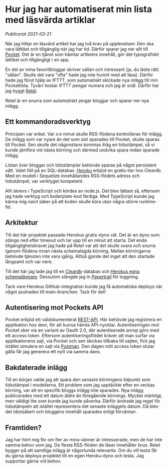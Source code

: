 # Hur jag har automatiserat min lista med läsvärda artiklar

_Publicerat 2021-03-21_

När jag hittar en läsvärd artikel har jag två krav på upplevelsen: Den ska vara lättläst och tillgänglig när jag har tid. Därför sparar jag ner allt till [Pocket](https://getpocket.com/). Det är en tjänst som hämtar artikelns innehåll, gör det typografiskt lättläst och tillgängligt i en app.

En del av mina favoritbloggar skriver sällan och intressant (ja, du läste rätt: "sällan". Skulle det vara "ofta" hade jag inte hunnit med att läsa). Därför hade jag förut hjälp av IFTTT, som automatiskt skickade nya inlägg till min Pocketlista. Tyvärr kostar IFTTT pengar numera och jag är snål. Därför har jag byggt [Retel](https://github.com/gish/retel).

Retel är en snurra som automatiskt pingar bloggar och sparar ner nya inlägg.

## Ett kommandoradsverktyg

Principen var enkel. Var x:e minut skulle RSS-flödena kontrolleras för inlägg. De inlägg som var nyare än det som sist sparades till Pocket, skulle sparas till Pocket. Sen skulle det någonstans kommas ihåg en tidsstämpel, så vi kunde jämföra vid nästa körning och därmed undvika spara redan sparade inlägg.

Listan över bloggar och tidsstämplar behövde sparas på något persistent sätt. Valet föll på en SQL-databas. [Heroku](https://www.heroku.com/pricing) erbjöd en gratis-tier hos Cleardb. Med en modell i Sequelize innehållandes RSS-flödets adress och tidsstämpel, var verktyget kompetent.

Allt skrevs i TypeScript och kördes av node.js. Det blev lättast så, eftersom jag hade verktyg och boilerplate-kod färdiga. Med TypeScript kunde jag känna mig naivt säker på att koden skulle köra utan några större runtime-fel.

## Arkitektur

Till det här projektet passade Herokus gratis-dyno väl. Det är en dyno som stängs ned efter timeout och tar upp till en minut att starta. Det enda tillgänglighetskravet jag hade på Retel var att det skulle svara och snurra igenom flödena innan nästa schemalagda körning. Mellan körningarna behövde tjänsten inte vara igång. Alltså gjorde det inget att den startade långsamt och var nere.

Till det här jag lade jag till en [Cleardb](https://elements.heroku.com/addons/cleardb)-databas och [Herokus egna schemaläggare](https://elements.heroku.com/addons/scheduler). Dessutom slängde jag in [Papertrail](https://elements.heroku.com/addons/papertrail) för loggning.

Tack vare Herokus GitHub-integration kunde jag få automatiska deploys när något pushades till main-branchen. Tack för det!

## Autentisering mot Pockets API

Pocket erbjöd ett väldokumenterat [REST-API](https://getpocket.com/developer/). Här behövde jag registrera en applikation hos dem, för att kunna hämta API-nycklar. Autentiseringen mot Pocket sker via en variant av Oauth 2.0, där autentiserade anrop görs med ett access token. Eftersom autentiseringsflödet kräver att man surfar via applikationens sajt, via Pocket och sen skickas tillbaka till sajten, fick jag istället simulera en sajt via [Postman](https://www.postman.com/). Den dagen mitt access token slutar gälla får jag generera ett nytt via samma dans.

## Bakdaterade inlägg

Till en början valde jag att spara den senaste körningens tidpunkt som tidsstämpel i modellerna. Ett problem som jag upptäckte efter en veckas körning, var att en specifik bloggs inlägg inte sparades. Nya inlägg publicerades med ett datum äldre än föregående körnings. Mycket märkligt, men väldigt lite som kunde jag kunde påverka. Därför ändrade jag regel för tidsstämpeln att istället representera det senaste inläggets datum. Då blev det idiotsäkert och bloggens innehåll sparades enligt förväntan.

## Framtiden?

Jag har hört mig för om fler av mina vänner är intresserade, men de har inte samma behov som jag. De flesta RSS-flöden de läser innehåller brus. Retel bygger på att samtliga inlägg är någorlunda relevanta. Om du vill testa får du gärna deploya projektet till en egen Heroku-dyno och testa. Jag supportar gärna vid behov.
